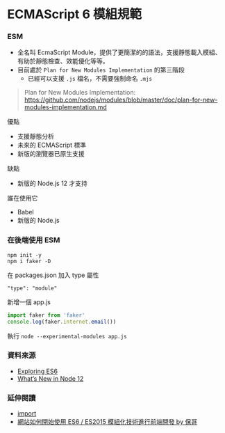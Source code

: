 # ECMAScript 6 模組規範

### ESM

- 全名叫 EcmaScript Module，提供了更簡潔的的語法，支援靜態載入模組、有助於靜態檢查、效能優化等等。
- 目前處於 `Plan for New Modules Implementation` 的第三階段
  - 已經可以支援 `.js` 檔名，不需要強制命名 `.mjs`

<!-- ES Harmony -->
<!-- - 支持巢狀依賴 -->

> Plan for New Modules Implementation: <https://github.com/nodejs/modules/blob/master/doc/plan-for-new-modules-implementation.md>

優點

- 支援靜態分析
- 未來的 ECMAScript 標準
- 新版的瀏覽器已原生支援

缺點

- 新版的 Node.js 12 才支持

誰在使用它

- Babel
- 新版的 Node.js

### 在後端使用 ESM

```
npm init -y
npm i faker -D
```

在 packages.json 加入 type 屬性

```
"type": "module"
```

新增一個 app.js

```js
import faker from 'faker'
console.log(faker.internet.email())
```

執行 `node --experimental-modules app.js`

### 資料來源

- [Exploring ES6](https://exploringjs.com/es6/index.html)
- [What’s New in Node 12](https://levelup.gitconnected.com/whats-new-in-node-12-e00111ffb83f)
  <!-- - [16. Modules](https://exploringjs.com/es6/ch_modules.html#_modules) -->

### 延伸閱讀

- [import](https://developer.mozilla.org/en-US/docs/Web/JavaScript/Reference/Statements/import)
- [網站如何開始使用 ES6 / ES2015 模組化技術進行前端開發 by 保哥](https://blog.miniasp.com/post/2019/01/29/How-to-get-start-with-ES6-ES2015-Modules-with-Parcel)
